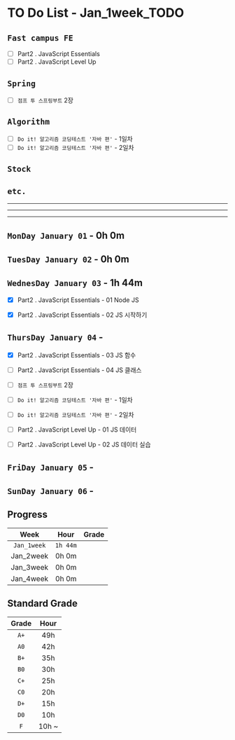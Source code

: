 # TO Do List - Jan_1week_TODO

## `Fast campus FE` 
- [ ] Part2 . JavaScript Essentials
- [ ] Part2 . JavaScript Level Up

## `Spring`
- [ ] `점프 투 스프링부트` 2장

## `Algorithm`
- [ ] `Do it! 알고리즘 코딩테스트 '자바 편'` - 1일차
- [ ] `Do it! 알고리즘 코딩테스트 '자바 편'` - 2일차

## `Stock`


## `etc.`


---
---
---

## `MonDay January 01` - 0h 0m


## `TuesDay January 02` - 0h 0m


## `WednesDay January 03` - 1h 44m
- [x] Part2 . JavaScript Essentials - 01 Node JS
- [x] Part2 . JavaScript Essentials - 02 JS 시작하기


## `ThursDay January 04` - 
- [x] Part2 . JavaScript Essentials - 03 JS 함수
- [ ] Part2 . JavaScript Essentials - 04 JS 클래스
- [ ] `점프 투 스프링부트` 2장
- [ ] `Do it! 알고리즘 코딩테스트 '자바 편'` - 1일차
- [ ] `Do it! 알고리즘 코딩테스트 '자바 편'` - 2일차
- [ ] Part2 . JavaScript Level Up - 01 JS 데이터
- [ ] Part2 . JavaScript Level Up - 02 JS 데이터 실습


## `FriDay January 05` - 


## `SunDay January 06` - 


## Progress
| Week | Hour | Grade |
|:---:|:---:|:---:|
|`Jan_1week`|`1h 44m`||
|Jan_2week|0h 0m||
|Jan_3week|0h 0m||
|Jan_4week|0h 0m||


## Standard Grade

| Grade | Hour |
|:---:|:---:|
|`A+`|49h|
|`A0`|42h|
|`B+`|35h|
|`B0`|30h|
|`C+`|25h|
|`C0`|20h|
|`D+`|15h|
|`D0`|10h|
|`F`|10h ~|


